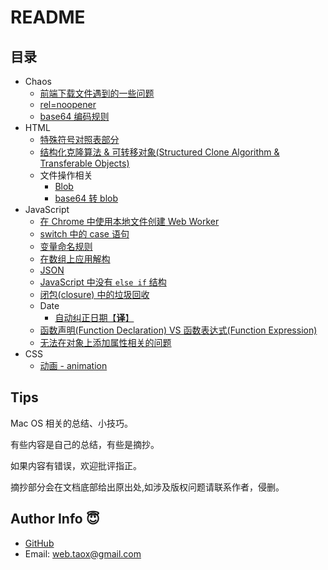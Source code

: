 # README

## 目录

* Chaos
  * [前端下载文件遇到的一些问题](https://github.com/NinjiaHub/Frontend-Tricks/blob/master/documents/CHAOS/download-file.md)
  * [rel=noopener](https://github.com/NinjiaHub/Frontend-Tricks/blob/master/documents/CHAOS/rel-noopener.md)
  * [base64 编码规则](https://github.com/NinjiaHub/Frontend-Tricks/blob/master/documents/CHAOS/covert-data-2-base64.md)
* HTML
  * [特殊符号对照表部分](https://github.com/NinjiaHub/Frontend-Tricks/blob/master/documents/HTML/%E7%89%B9%E6%AE%8A%E7%AC%A6%E5%8F%B7%E5%AF%B9%E7%85%A7%E8%A1%A8.md)
  * [结构化克隆算法 & 可转移对象(Structured Clone Algorithm & Transferable Objects)](https://github.com/NinjiaHub/Frontend-Tricks/blob/master/documents/HTML/structured-clone-algorithm-transferable.md)
  * 文件操作相关
    * [Blob](https://github.com/NinjiaHub/Frontend-Tricks/blob/master/documents/HTML/file/blob.md)
    * [base64 转 blob](https://github.com/NinjiaHub/Frontend-Tricks/blob/master/documents/HTML/file/base64-to-blob.md)
* JavaScript
  * [在 Chrome 中使用本地文件创建 Web Worker](https://github.com/NinjiaHub/Frontend-Tricks/blob/master/documents/JS/create-worker-from-local-file-in-chrome.md)
  * [switch 中的 case 语句](https://github.com/NinjiaHub/Frontend-Tricks/blob/master/documents/JS/switch-case.md)
  * [变量命名规则](https://github.com/NinjiaHub/Frontend-Tricks/blob/master/documents/JS/variable-name.md)
  * [在数组上应用解构](https://github.com/NinjiaHub/Frontend-Tricks/blob/master/documents/JS/using-destructuring-on-array.md)
  * [JSON](https://github.com/NinjiaHub/Frontend-Tricks/blob/master/documents/JS/json.md)
  * [JavaScript 中没有 `else if` 结构](https://github.com/NinjiaHub/Frontend-Tricks/blob/master/documents/JS/there-is-no-else-if-in-js.md)
  * [闭包(closure) 中的垃圾回收](https://github.com/NinjiaHub/Frontend-Tricks/blob/master/documents/JS/closure-garbage-collection.md)
  * Date
    * [自动纠正日期【**译**】](https://github.com/NinjiaHub/Frontend-Tricks/blob/master/documents/JS/date-autocorrection.md)
  * [函数声明(Function Declaration) VS 函数表达式(Function Expression)](https://github.com/NinjiaHub/Frontend-Tricks/blob/master/documents/JS/function-declaration-expression.md)
  * [无法在对象上添加属性相关的问题](https://github.com/NinjiaHub/Frontend-Tricks/blob/master/documents/JS/can-not-add-property-to-object.md)
* CSS
  * [动画 - animation](https://github.com/NinjiaHub/Frontend-Tricks/blob/master/documents/css/animation.md)

## Tips

Mac OS 相关的总结、小技巧。

有些内容是自己的总结，有些是摘抄。

如果内容有错误，欢迎批评指正。

摘抄部分会在文档底部给出原出处,如涉及版权问题请联系作者，侵删。

## Author Info 😇

* [GitHub](https://github.com/Tao-Quixote)
* Email: <web.taox@gmail.com>

